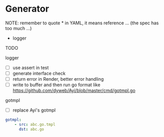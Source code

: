 # Generator

NOTE: remember to quote * in YAML, it means reference ... (the spec has too much ...)

- logger

TODO

logger

- [ ] use assert in test
- [ ] generate interface check
- [ ] return error in Render, better error handling
- [ ] write to buffer and then run go format like https://github.com/dyweb/Ayi/blob/master/cmd/gotmpl.go

gotmpl

- [ ] replace Ayi's gotmpl

````yaml
gotmpl:
    - src: abc.go.tmpl
      dst: abc.go
````
